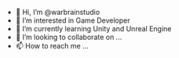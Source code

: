 - 👋 Hi, I’m @warbrainstudio
- 👀 I’m interested in Game Developer
- 🌱 I’m currently learning Unity and Unreal Engine
- 💞️ I’m looking to collaborate on ...
- 📫 How to reach me ...

<!---
warbrainstudio/warbrainstudio is a ✨ special ✨ repository because its `README.md` (this file) appears on your GitHub profile.
You can click the Preview link to take a look at your changes.
--->
